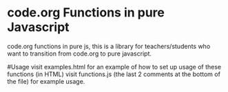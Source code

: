 # code.org Functions in pure Javascript
code.org functions in pure js, this is a library for teachers/students who want to transition from code.org to pure javascript.

#Usage
visit examples.html for an example of how to set up usage of these functions (in HTML)
visit functions.js (the last 2 comments at the bottom of the file) for example usage.
